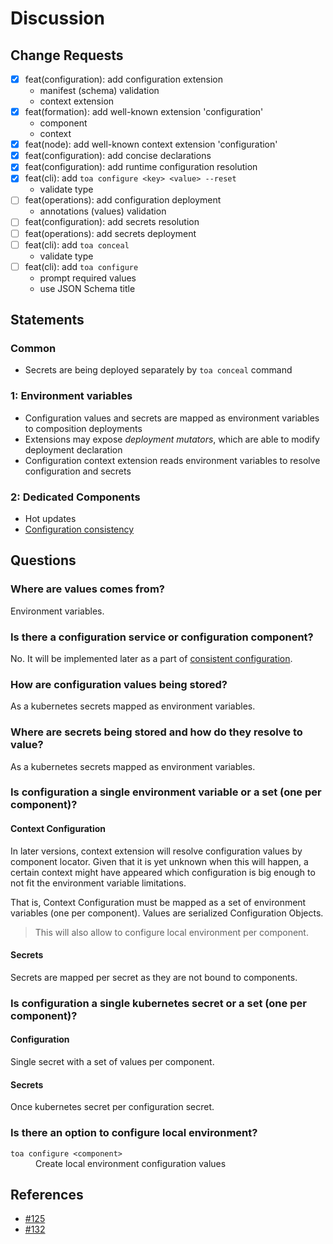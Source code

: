 # Discussion

## Change Requests

- [x] feat(configuration): add configuration extension
    - manifest (schema) validation
    - context extension
- [x] feat(formation): add well-known extension 'configuration'
    - component
    - context
- [x] feat(node): add well-known context extension 'configuration'
- [x] feat(configuration): add concise declarations
- [x] feat(configuration): add runtime configuration resolution
- [x] feat(cli): add `toa configure <key> <value> --reset`
    - validate type
- [ ] feat(operations): add configuration deployment
    - annotations (values) validation
- [ ] feat(configuration): add secrets resolution
- [ ] feat(operations): add secrets deployment
- [ ] feat(cli): add `toa conceal`
    - validate type
- [ ] feat(cli): add `toa configure`
    - prompt required values
    - use JSON Schema title

## Statements

### Common

- Secrets are being deployed separately by `toa conceal` command

### 1: Environment variables

- Configuration values and secrets are mapped as environment variables to composition deployments
- Extensions may expose *deployment mutators*, which are able to modify deployment declaration
- Configuration context extension reads environment variables to resolve configuration and secrets

### 2: Dedicated Components

- Hot updates
- [Configuration consistency](consistency.md)

## Questions

### Where are values comes from?

Environment variables.

### Is there a configuration service or configuration component?

No. It will be implemented later as a part of [consistent configuration](consistency.md).

### How are configuration values being stored?

As a kubernetes secrets mapped as environment variables.

### Where are secrets being stored and how do they resolve to value?

As a kubernetes secrets mapped as environment variables.

### Is configuration a single environment variable or a set (one per component)?

#### Context Configuration

In later versions, context extension will resolve configuration values by component locator. Given
that it is yet
unknown when this will happen, a certain context might have appeared which configuration is big
enough to not fit the
environment variable limitations.

That is, Context Configuration must be mapped as a set of environment variables (one per component).
Values are
serialized Configuration Objects.

> This will also allow to configure local environment per component.

#### Secrets

Secrets are mapped per secret as they are not bound to components.

### Is configuration a single kubernetes secret or a set (one per component)?

#### Configuration

Single secret with a set of values per component.

#### Secrets

Once kubernetes secret per configuration secret.

### Is there an option to configure local environment?

<dl>
<dt><code>toa configure &lt;component&gt;</code></dt>
<dd>Create local environment configuration values</dd>
</dl>

## References

- [#125](https://github.com/toa-io/toa/issues/125)
- [#132](https://github.com/toa-io/toa/issues/132)
